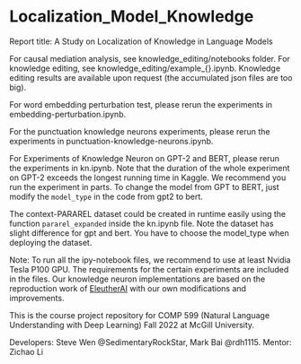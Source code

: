 # Localization_Model_Knowledge

Report title: A Study on Localization of Knowledge in Language Models

For causal mediation analysis, see knowledge_editing/notebooks folder. For knowledge editing, see knowledge_editing/example_{}.ipynb. Knowledge editing results are available upon request (the accumulated json files are too big).

For word embedding perturbation test, please rerun the experiments in embedding-perturbation.ipynb. 

For the punctuation knowledge neurons experiments, please rerun the experiments in punctuation-knowledge-neurons.ipynb. 

For Experiments of Knowledge Neuron on GPT-2 and BERT, please rerun the experiments in kn.ipynb. Note that the duration of the whole experiment on GPT-2 exceeds the longest running time in Kaggle. We recommend you run the experiment in parts. To change the model from GPT to BERT, just modify the `model_type` in the code from gpt2 to bert.

The context-PARAREL dataset could be created in runtime easily using the function `pararel_expanded` inside the kn.ipynb file. Note the dataset has slight difference for gpt and bert. You have to choose the model_type when deploying the dataset. 

Note: To run all the ipy-notebook files, we recommend to use at least Nvidia Tesla P100 GPU. The requirements for the certain experiments are included in the files. 
      Our knowledge neuron implementations are based on the reproduction work of [EleutherAI](https://github.com/EleutherAI/knowledge-neurons) with our own modifications and improvements. 


This is the course project repository for COMP 599 (Natural Language Understanding with Deep Learning) Fall 2022 at McGill University. 

Developers: Steve Wen @SedimentaryRockStar, Mark Bai @rdh1115. Mentor: Zichao Li
